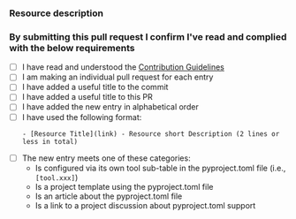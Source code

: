 
<!-- Thank you for submitting a new resource to this list! -->

### Resource description

<!-- Please include a short description of the link here -->


### By submitting this pull request I confirm I've read and complied with the below requirements

<!-- Please fill in the below checklists to confirm you have followed the guidelines -->

- [ ] I have read and understood the [Contribution Guidelines](https://github.com/carlosperate/awesome-pyproject/blob/master/contributing.md)
- [ ] I am making an individual pull request for each entry
- [ ] I have added a useful title to the commit
- [ ] I have added a useful title to this PR
- [ ] I have added the new entry in alphabetical order
- [ ] I have used the following format:
  ```
  - [Resource Title](link) - Resource short Description (2 lines or less in total)
  ```
- [ ] The new entry meets one of these categories:
    - Is configured via its own tool sub-table in the pyproject.toml file (i.e., `[tool.xxx]`)
    - Is a project template using the pyproject.toml file
    - Is an article about the pyproject.toml file
    - Is a link to a project discussion about pyproject.toml support

